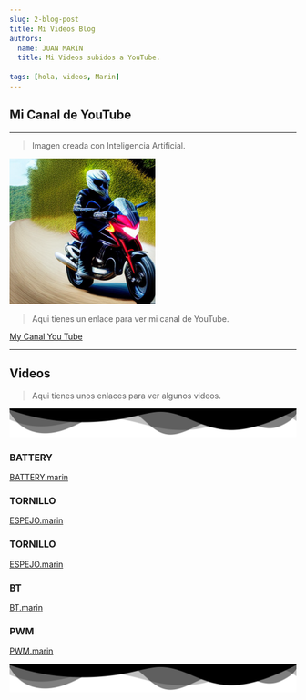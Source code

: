 ```yaml
---
slug: 2-blog-post
title: Mi Videos Blog 
authors:
  name: JUAN MARIN
  title: Mi Videos subidos a YouTube.

tags: [hola, videos, Marin]
---
```



## Mi Canal de YouTube

---

> Imagen creada con Inteligencia Artificial.

![juan](../static/img-png/moto.png)

> Aqui tienes un enlace para ver mi canal de YouTube.

[My Canal You Tube](https://www.youtube.com/@juanmarin5371)

___


## Videos
 
> Aqui tienes unos enlaces para ver algunos videos.

 ![ondas](../static/img-svg/ondas1.svg)

### BATTERY

[BATTERY.marin](https://www.youtube.com/watch?v=9AQb_7e6Ss0&t=15s)

### TORNILLO

[ESPEJO.marin](https://www.youtube.com/shorts/nHqt-nYlgUY)

### TORNILLO

[ESPEJO.marin](https://www.youtube.com/watch?v=FOlwPYiPXpU)

### BT

[BT.marin](https://www.youtube.com/watch?v=CG3N1uKgK6Q&t=4s)

### PWM


[PWM.marin](https://www.youtube.com/watch?v=DEhfrV_MPi4&t=6s)


 ![ondas](../static/img-svg/ondas1.svg)
